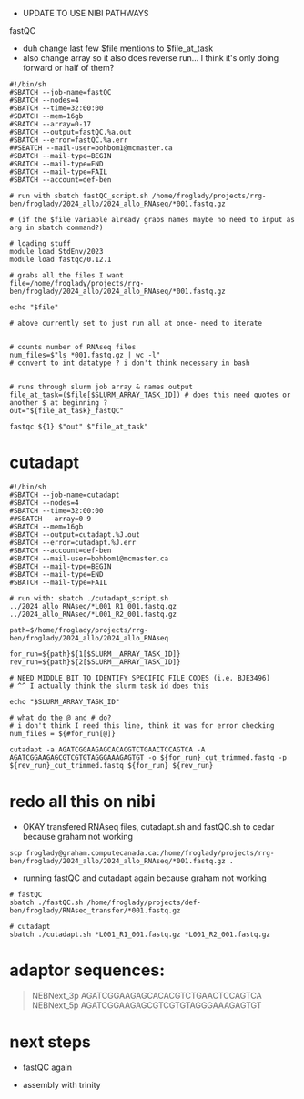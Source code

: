 - UPDATE TO USE NIBI PATHWAYS

fastQC
- duh change last few $file mentions to $file_at_task
- also change array so it also does reverse run... I think it's only doing forward or half of them?

```
#!/bin/sh
#SBATCH --job-name=fastQC
#SBATCH --nodes=4
#SBATCH --time=32:00:00
#SBATCH --mem=16gb
#SBATCH --array=0-17
#SBATCH --output=fastQC.%a.out
#SBATCH --error=fastQC.%a.err
##SBATCH --mail-user=bohbom1@mcmaster.ca
#SBATCH --mail-type=BEGIN
#SBATCH --mail-type=END
#SBATCH --mail-type=FAIL
#SBATCH --account=def-ben

# run with sbatch fastQC_script.sh /home/froglady/projects/rrg-ben/froglady/2024_allo/2024_allo_RNAseq/*001.fastq.gz

# (if the $file variable already grabs names maybe no need to input as arg in sbatch command?) 

# loading stuff
module load StdEnv/2023
module load fastqc/0.12.1

# grabs all the files I want
file=/home/froglady/projects/rrg-ben/froglady/2024_allo/2024_allo_RNAseq/*001.fastq.gz

echo "$file"

# above currently set to just run all at once- need to iterate


# counts number of RNAseq files
num_files=$"ls *001.fastq.gz | wc -l"
# convert to int datatype ? i don't think necessary in bash


# runs through slurm job array & names output
file_at_task=($file[$SLURM_ARRAY_TASK_ID]) # does this need quotes or another $ at beginning ?
out="${file_at_task}_fastQC"

fastqc ${1} $"out" $"file_at_task" 
```

# cutadapt
```
#!/bin/sh
#SBATCH --job-name=cutadapt
#SBATCH --nodes=4
#SBATCH --time=32:00:00
##SBATCH --array=0-9
#SBATCH --mem=16gb
#SBATCH --output=cutadapt.%J.out
#SBATCH --error=cutadapt.%J.err
#SBATCH --account=def-ben
#SBATCH --mail-user=bohbom1@mcmaster.ca
#SBATCH --mail-type=BEGIN
#SBATCH --mail-type=END
#SBATCH --mail-type=FAIL

# run with: sbatch ./cutadapt_script.sh ../2024_allo_RNAseq/*L001_R1_001.fastq.gz ../2024_allo_RNAseq/*L001_R2_001.fastq.gz

path=$/home/froglady/projects/rrg-ben/froglady/2024_allo/2024_allo_RNAseq

for_run=${path}${1[$SLURM__ARRAY_TASK_ID]}
rev_run=${path}${2[$SLURM__ARRAY_TASK_ID]}

# NEED MIDDLE BIT TO IDENTIFY SPECIFIC FILE CODES (i.e. BJE3496)
# ^^ I actually think the slurm task id does this

echo "$SLURM_ARRAY_TASK_ID"

# what do the @ and # do?
# i don't think I need this line, think it was for error checking
num_files = ${#for_run[@]}

cutadapt -a AGATCGGAAGAGCACACGTCTGAACTCCAGTCA -A AGATCGGAAGAGCGTCGTGTAGGGAAAGAGTGT -o ${for_run}_cut_trimmed.fastq -p ${rev_run}_cut_trimmed.fastq ${for_run} ${rev_run}

```
# redo all this on nibi



- OKAY transfered RNAseq files, cutadapt.sh and fastQC.sh to cedar because graham not working
```
scp froglady@graham.computecanada.ca:/home/froglady/projects/rrg-ben/froglady/2024_allo/2024_allo_RNAseq/*001.fastq.gz .
```

- running fastQC and cutadapt again because graham not working
```
# fastQC
sbatch ./fastQC.sh /home/froglady/projects/def-ben/froglady/RNAseq_transfer/*001.fastq.gz

# cutadapt
sbatch ./cutadapt.sh *L001_R1_001.fastq.gz *L001_R2_001.fastq.gz
```













# adaptor sequences:

 >NEBNext_3p
AGATCGGAAGAGCACACGTCTGAACTCCAGTCA
 >NEBNext_5p
AGATCGGAAGAGCGTCGTGTAGGGAAAGAGTGT

# next steps
- fastQC again

- assembly with trinity
